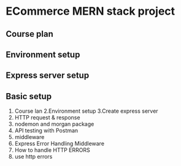 # ECommerce MERN stack project


## Course plan

## Environment setup 

## Express server setup


## Basic setup 
1. Course lan
2.Environment setup
3.Create express server
4. HTTP request & response
5. nodemon and morgan package 
6. API testing with Postman
7. middleware
8. Express Error Handling Middleware
9. How to handle HTTP ERRORS
10. use http errors

